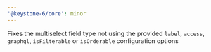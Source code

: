 ```yaml
---
'@keystone-6/core': minor
---
```


Fixes the multiselect field type not using the provided `label`, `access`, `graphql`, `isFilterable` or `isOrderable` configuration options
